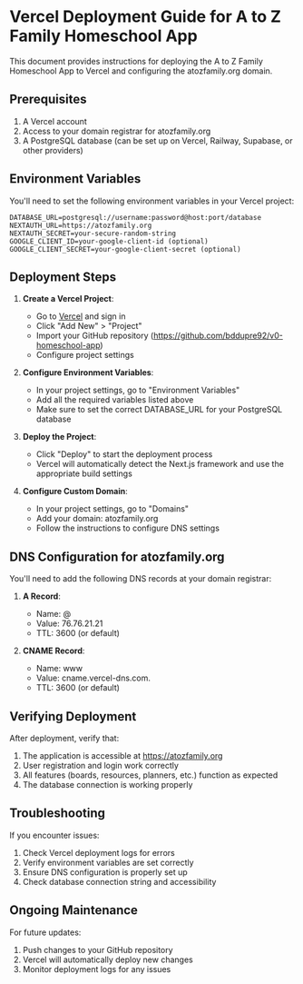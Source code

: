 # Vercel Deployment Guide for A to Z Family Homeschool App

This document provides instructions for deploying the A to Z Family Homeschool App to Vercel and configuring the atozfamily.org domain.

## Prerequisites

1. A Vercel account
2. Access to your domain registrar for atozfamily.org
3. A PostgreSQL database (can be set up on Vercel, Railway, Supabase, or other providers)

## Environment Variables

You'll need to set the following environment variables in your Vercel project:

```
DATABASE_URL=postgresql://username:password@host:port/database
NEXTAUTH_URL=https://atozfamily.org
NEXTAUTH_SECRET=your-secure-random-string
GOOGLE_CLIENT_ID=your-google-client-id (optional)
GOOGLE_CLIENT_SECRET=your-google-client-secret (optional)
```

## Deployment Steps

1. **Create a Vercel Project**:
   - Go to [Vercel](https://vercel.com) and sign in
   - Click "Add New" > "Project"
   - Import your GitHub repository (https://github.com/bddupre92/v0-homeschool-app)
   - Configure project settings

2. **Configure Environment Variables**:
   - In your project settings, go to "Environment Variables"
   - Add all the required variables listed above
   - Make sure to set the correct DATABASE_URL for your PostgreSQL database

3. **Deploy the Project**:
   - Click "Deploy" to start the deployment process
   - Vercel will automatically detect the Next.js framework and use the appropriate build settings

4. **Configure Custom Domain**:
   - In your project settings, go to "Domains"
   - Add your domain: atozfamily.org
   - Follow the instructions to configure DNS settings

## DNS Configuration for atozfamily.org

You'll need to add the following DNS records at your domain registrar:

1. **A Record**:
   - Name: @
   - Value: 76.76.21.21
   - TTL: 3600 (or default)

2. **CNAME Record**:
   - Name: www
   - Value: cname.vercel-dns.com.
   - TTL: 3600 (or default)

## Verifying Deployment

After deployment, verify that:

1. The application is accessible at https://atozfamily.org
2. User registration and login work correctly
3. All features (boards, resources, planners, etc.) function as expected
4. The database connection is working properly

## Troubleshooting

If you encounter issues:

1. Check Vercel deployment logs for errors
2. Verify environment variables are set correctly
3. Ensure DNS configuration is properly set up
4. Check database connection string and accessibility

## Ongoing Maintenance

For future updates:

1. Push changes to your GitHub repository
2. Vercel will automatically deploy new changes
3. Monitor deployment logs for any issues
